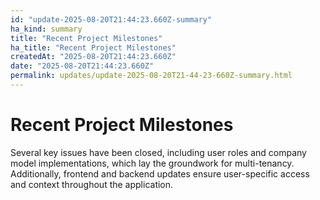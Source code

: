 ```yaml
---
id: "update-2025-08-20T21:44:23.660Z-summary"
ha_kind: summary
title: "Recent Project Milestones"
ha_title: "Recent Project Milestones"
createdAt: "2025-08-20T21:44:23.660Z"
date: "2025-08-20T21:44:23.660Z"
permalink: updates/update-2025-08-20T21-44-23-660Z-summary.html
---
```


<!--HA-START-->
# Recent Project Milestones

Several key issues have been closed, including user roles and company model implementations, which lay the groundwork for multi-tenancy. Additionally, frontend and backend updates ensure user-specific access and context throughout the application.

<!--HA-END-->
